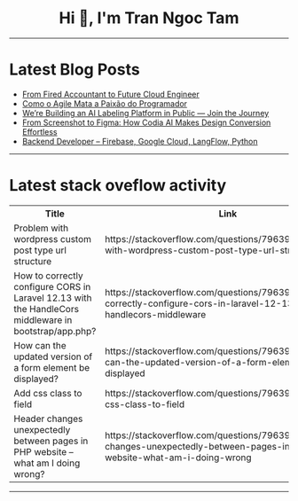 <h1 align="center">Hi 👋, I'm Tran Ngoc Tam</h1>

---

# Latest Blog Posts 
<!-- BLOG-POST-LIST:START -->
- [From Fired Accountant to Future Cloud Engineer](https://dev.to/jabulani_meki_a537563a784/from-fired-accountant-to-future-cloud-engineer-55ob)
- [Como o Agile Mata a Paixão do Programador](https://dev.to/ghostinit0x/como-o-agile-mata-a-paixao-do-programador-3e2c)
- [We’re Building an AI Labeling Platform in Public — Join the Journey](https://dev.to/teeshine/were-building-an-ai-labeling-platform-in-public-join-the-journey-1958)
- [From Screenshot to Figma: How Codia AI Makes Design Conversion Effortless](https://dev.to/atforeveryoung/from-screenshot-to-figma-how-codia-ai-makes-design-conversion-effortless-1m3)
- [Backend Developer – Firebase, Google Cloud, LangFlow, Python](https://dev.to/sergio_proao_6b7e6865945/backend-developer-firebase-google-cloud-langflow-python-20a3)
<!-- BLOG-POST-LIST:END -->

---

# Latest stack oveflow activity
<table>
  <tr><th>Title</th><th>Link</th></tr>
  <!-- STACKOVERFLOW:START --><tr><td>Problem with wordpress custom post type url structure</td><td>https://stackoverflow.com/questions/79639601/problem-with-wordpress-custom-post-type-url-structure</td></tr><tr><td>How to correctly configure CORS in Laravel 12.13 with the HandleCors middleware in bootstrap/app.php?</td><td>https://stackoverflow.com/questions/79639332/how-to-correctly-configure-cors-in-laravel-12-13-with-the-handlecors-middleware</td></tr><tr><td>How can the updated version of a form element be displayed?</td><td>https://stackoverflow.com/questions/79639307/how-can-the-updated-version-of-a-form-element-be-displayed</td></tr><tr><td>Add css class to field</td><td>https://stackoverflow.com/questions/79639298/add-css-class-to-field</td></tr><tr><td>Header changes unexpectedly between pages in PHP website – what am I doing wrong?</td><td>https://stackoverflow.com/questions/79639190/header-changes-unexpectedly-between-pages-in-php-website-what-am-i-doing-wrong</td></tr><!-- STACKOVERFLOW:END -->
</table>

---


